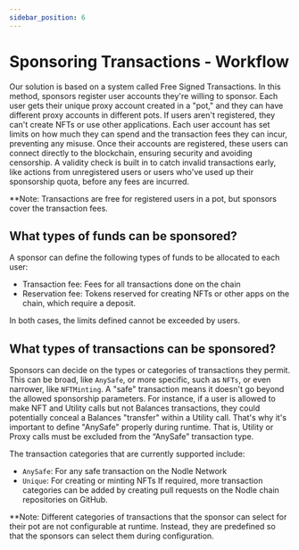 ```yaml
---
sidebar_position: 6
---
```


# Sponsoring Transactions - Workflow
Our solution is based on a system called Free Signed Transactions. In this method, sponsors register user accounts they're willing to sponsor.
Each user gets their unique proxy account created in a "pot," and they can have different proxy accounts in different pots. 
If users aren't registered, they can't create NFTs or use other applications. Each user account has set limits on how much they can spend and the transaction fees they can incur, preventing any misuse.
Once their accounts are registered, these users can connect directly to the blockchain, ensuring security and avoiding censorship. 
A validity check is built in to catch invalid transactions early, like actions from unregistered users or users who've used up their sponsorship quota, before any fees are incurred.

**Note: Transactions are free for registered users in a pot, but sponsors cover the transaction fees.
 
## What types of funds can be sponsored?
A sponsor can define the following types of funds to be allocated to each user:
- Transaction fee: Fees for all transactions done on the chain
- Reservation fee: Tokens reserved for creating NFTs or other apps on the chain, which require a deposit. 

In both cases, the limits defined cannot be exceeded by users. 

## What types of transactions can be sponsored?
Sponsors can decide on the types or categories of transactions they permit. This can be broad, like `AnySafe`, or more specific, such as `NFTs`, or even narrower, like `NFTMinting`. A "safe" transaction means it doesn't go beyond the allowed sponsorship parameters.
For instance, if a user is allowed to make NFT and Utility calls but not Balances transactions, they could potentially conceal a Balances "transfer" within a Utility call. 
That's why it's important to define "AnySafe" properly during runtime. That is, Utility or Proxy calls must be excluded from the “AnySafe” transaction type. 

The transaction categories that are currently supported include:
- `AnySafe`: For any safe transaction on the Nodle Network
- `Unique`: For creating or minting NFTs
If required, more transaction categories can be added by creating pull requests on the Nodle chain repositories on GitHub.  

**Note: Different categories of  transactions that the sponsor can select for their pot are not configurable at runtime. Instead, they are predefined so that the sponsors can select them during configuration. 

